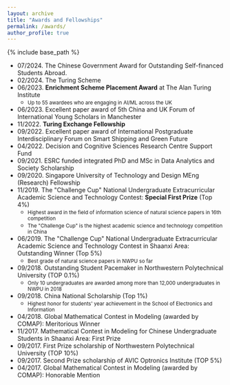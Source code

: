 ```yaml
---
layout: archive
title: "Awards and Fellowships"
permalink: /awards/
author_profile: true
---
```


{% include base_path %}

- 07/2024. The Chinese Government Award for Outstanding Self-financed Students Abroad.
- 02/2024. The Turing Scheme
- 06/2023. **Enrichment Scheme Placement Award** at The Alan Turing Institute
    * <small>Up to 55 awardees who are engaging in AI/ML across the UK</small>
- 06/2023. Excellent paper award of 5th China and UK Forum of International Young Scholars in Manchester
- 11/2022. **Turing Exchange Fellowship**
- 09/2022. Excellent paper award of International Postgraduate Interdisciplinary Forum on Smart Shipping and Green Future
- 04/2022. Decision and Cognitive Sciences Research Centre Support Fund
- 09/2021. ESRC funded integrated PhD and MSc in Data Analytics and Society Scholarship
- 09/2020. Singapore University of Technology and Design MEng (Research) Fellowship
- 11/2019. The "Challenge Cup" National Undergraduate Extracurricular Academic Science and Technology Contest: **Special First Prize** (Top 4%)
    * <small>Highest award in the field of information science of natural science papers in 16th competition</small>
    * <small>The "Challenge Cup" is the highest academic science and technology competition in China</small>
- 06/2019. The "Challenge Cup" National Undergraduate Extracurricular Academic Science and Technology Contest in Shaanxi Area: Outstanding Winner (Top 5%)
    * <small>Best grade of natural science papers in NWPU so far</small>
- 09/2018. Outstanding Student Pacemaker in Northwestern Polytechnical University (TOP 0.1%)
    * <small>Only 10 undergraduates are awarded among more than 12,000 undergraduates in NWPU in 2018</small>
- 09/2018. China National Scholarship (Top 1%)
    * <small>Highest honor for students' year achievement in the School of Electronics and Information</small>
- 04/2018. Global Mathematical Contest in Modeling (awarded by COMAP): Meritorious Winner
- 11/2017. Mathematical Contest in Modeling for Chinese Undergraduate Students in Shaanxi Area: First Prize
- 09/2017. First Prize scholarship of Northwestern Polytechnical University (TOP 10%)
- 09/2017. Second Prize scholarship of AVIC Optronics Institute (TOP 5%)
- 04/2017. Global Mathematical Contest in Modeling (awarded by COMAP): Honorable Mention